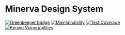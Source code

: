 # Minerva Design System

[![Greenkeeper badge](https://badges.greenkeeper.io/ufrj-lab/design-system.svg)](https://greenkeeper.io/)
[![Maintainability](https://api.codeclimate.com/v1/badges/feacd55fbd2bd6f9548f/maintainability)](https://codeclimate.com/github/ufrj-lab/design-system/maintainability)
[![Test Coverage](https://api.codeclimate.com/v1/badges/feacd55fbd2bd6f9548f/test_coverage)](https://codeclimate.com/github/ufrj-lab/design-system/test_coverage)
[![Known Vulnerabilities](https://snyk.io/test/github/ufrj-lab/design-system/badge.svg)](https://snyk.io/test/github/ufrj-lab/design-system)
